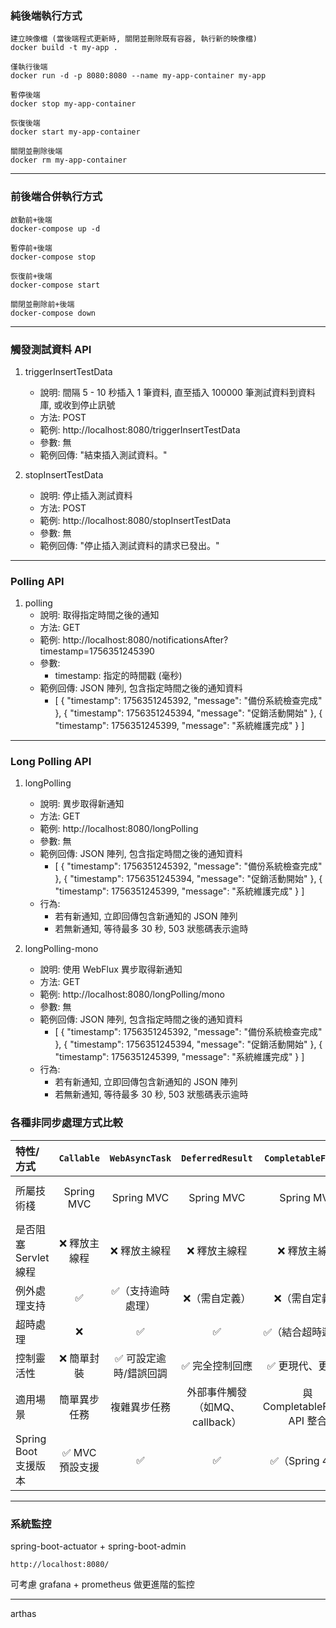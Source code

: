<h3> 純後端執行方式 </h3>

    建立映像檔 (當後端程式更新時, 關閉並刪除既有容器, 執行新的映像檔)
    docker build -t my-app .

    僅執行後端
    docker run -d -p 8080:8080 --name my-app-container my-app
    
    暫停後端
    docker stop my-app-container
    
    恢復後端
    docker start my-app-container
    
    關閉並刪除後端
    docker rm my-app-container

---------------------------------------------------
<h3> 前後端合併執行方式 </h3>

    啟動前+後端
    docker-compose up -d
    
    暫停前+後端
    docker-compose stop
    
    恢復前+後端
    docker-compose start
    
    關閉並刪除前+後端
    docker-compose down

---------------------------------------------------
<h3> 觸發測試資料 API </h3>

1. triggerInsertTestData
    - 說明: 間隔 5 - 10 秒插入 1 筆資料, 直至插入 100000 筆測試資料到資料庫, 或收到停止訊號
    - 方法: POST
    - 範例: http://localhost:8080/triggerInsertTestData
    - 參數: 無
    - 範例回傳: "結束插入測試資料。"


2. stopInsertTestData
    - 說明: 停止插入測試資料
    - 方法: POST
    - 範例: http://localhost:8080/stopInsertTestData
    - 參數: 無
    - 範例回傳: "停止插入測試資料的請求已發出。"

---------------------------------------------------
<h3> Polling API </h3>

1. polling
   - 說明: 取得指定時間之後的通知
   - 方法: GET
   - 範例: http://localhost:8080/notificationsAfter?timestamp=1756351245390
   - 參數:
     - timestamp: 指定的時間戳 (毫秒)
   - 範例回傳: JSON 陣列, 包含指定時間之後的通知資料
     - [
         {
            "timestamp": 1756351245392,
            "message": "備份系統檢查完成"
         },
         {
            "timestamp": 1756351245394,
            "message": "促銷活動開始"
         },
         {
            "timestamp": 1756351245399,
            "message": "系統維護完成"
         }
       ]

---------------------------------------------------
<h3> Long Polling API </h3>

1. longPolling
    - 說明: 異步取得新通知
    - 方法: GET
    - 範例: http://localhost:8080/longPolling
    - 參數: 無
    - 範例回傳: JSON 陣列, 包含指定時間之後的通知資料
      - [
            {
                "timestamp": 1756351245392,
                "message": "備份系統檢查完成"
            },
            {
                "timestamp": 1756351245394,
                "message": "促銷活動開始"
            },
            {
                "timestamp": 1756351245399,
                "message": "系統維護完成"
            }
         ]
    - 行為:
      - 若有新通知, 立即回傳包含新通知的 JSON 陣列
      - 若無新通知, 等待最多 30 秒, 503 狀態碼表示逾時


2. longPolling-mono
    - 說明: 使用 WebFlux 異步取得新通知
    - 方法: GET
    - 範例: http://localhost:8080/longPolling/mono
    - 參數: 無
    - 範例回傳: JSON 陣列, 包含指定時間之後的通知資料
      - [
            {
                "timestamp": 1756351245392,
                "message": "備份系統檢查完成"
            },
            {
                "timestamp": 1756351245394,
                "message": "促銷活動開始"
            },
            {
                "timestamp": 1756351245399,
                "message": "系統維護完成"
            }
         ]
    - 行為:
      - 若有新通知, 立即回傳包含新通知的 JSON 陣列
      - 若無新通知, 等待最多 30 秒, 503 狀態碼表示逾時

<h3> 各種非同步處理方式比較 </h3>

| 特性/方式             | `Callable` | `WebAsyncTask` | `DeferredResult`     | `CompletableFuture`        | `WebFlux (Mono/Flux)`   |
|:------------------| :----------: | :--------------: | :--------------------: | :--------------------------: | :-----------------------: |
| 所屬技術棧             | Spring MVC | Spring MVC     | Spring MVC           | Spring MVC                 | **Spring WebFlux**（反應式） |
| 是否阻塞 Servlet 線程   | ❌ 釋放主線程    | ❌ 釋放主線程        | ❌ 釋放主線程              | ❌ 釋放主線程                    | ✅ 非阻塞                   |
| 例外處理支持            | ✅          | ✅（支持逾時處理）      | ❌（需自定義）              | ❌（需自定義）                    | ✅（統一處理）                 |
| 超時處理              | ❌          | ✅              | ✅                    | ✅（結合超時邏輯）                  | ✅（內建機制）                 |
| 控制靈活性             | ❌ 簡單封裝     | ✅ 可設定逾時/錯誤回調   | ✅ 完全控制回應             | ✅ 更現代、更標準                  | ✅ 高靈活                   |
| 適用場景              | 簡單異步任務     | 複雜異步任務         | 外部事件觸發（如MQ、callback） | 與 CompletableFuture API 整合 | 高併發、非阻塞場景               |
| Spring Boot 支援版本  | ✅ MVC 預設支援 | ✅              | ✅                    | ✅（Spring 4+）               | ✅（需使用 WebFlux 模組）       |

---------------------------------------------------

<h3> 系統監控 </h3>

spring-boot-actuator + spring-boot-admin

    http://localhost:8080/



可考慮 grafana + prometheus 做更進階的監控

---------------------------------------------------

arthas